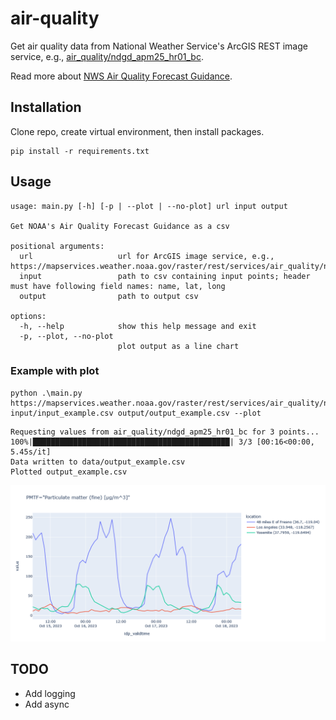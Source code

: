 # air-quality
Get air quality data from National Weather Service's ArcGIS REST image service, e.g., [air_quality/ndgd_apm25_hr01_bc](https://mapservices.weather.noaa.gov/raster/rest/services/air_quality/ndgd_apm25_hr01_bc/ImageServer).

Read more about [NWS Air Quality Forecast Guidance](https://vlab.noaa.gov/web/osti-modeling/air-quality).

## Installation
Clone repo, create virtual environment, then install packages.
```
pip install -r requirements.txt
```

## Usage
```
usage: main.py [-h] [-p | --plot | --no-plot] url input output

Get NOAA's Air Quality Forecast Guidance as a csv

positional arguments:
  url                   url for ArcGIS image service, e.g., https://mapservices.weather.noaa.gov/raster/rest/services/air_quality/ndgd_apm25_hr01_bc/ImageServer
  input                 path to csv containing input points; header must have following field names: name, lat, long
  output                path to output csv

options:
  -h, --help            show this help message and exit
  -p, --plot, --no-plot
                        plot output as a line chart
```

### Example with plot
```
python .\main.py https://mapservices.weather.noaa.gov/raster/rest/services/air_quality/ndgd_apm25_hr01_bc/ImageServer input/input_example.csv output/output_example.csv --plot
```

```
Requesting values from air_quality/ndgd_apm25_hr01_bc for 3 points...
100%|████████████████████████████████████████████| 3/3 [00:16<00:00,  5.45s/it]
Data written to data/output_example.csv
Plotted output_example.csv
```

![Plot example](/assets/images/plot.png)

## TODO
- Add logging
- Add async